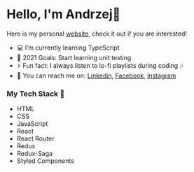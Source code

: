 # Hello, I'm Andrzej👋

Here is my personal [website][personalWebsite], check it out if you are interested!

- 💻 I’m currently learning TypeScript
- 🥅 2021 Goals: Start learning unit testing
- ⚡ Fun fact: I always listen to lo-fi playlists during coding 🎶
- 📧 You can reach me on: 
[Linkedin][linkedin],
[Facebook][facebook],
[Instagram][instagram]

### My Tech Stack 👾

- HTML
- CSS
- JavaScript
- React
- React Router
- Redux
- Redux-Saga
- Styled Components

[personalWebsite]: https://stolar-code.github.io/personal-homepage/
[facebook]: https://www.facebook.com/stolar.xyz/
[instagram]: https://www.instagram.com/stolar.xyz/
[linkedin]: https://www.linkedin.com/in/stolar-code/
